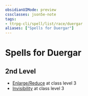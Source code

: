 ```yaml
---
obsidianUIMode: preview
cssclasses: json5e-note
tags:
- ttrpg-cli/spell/list/race/duergar
aliases: ["Spells for Duergar"]
---
```

# Spells for Duergar

## 2nd Level

- [Enlarge/Reduce](3-Mechanics/CLI/spells/enlarge-reduce.md "PHB") at class level 3
- [Invisibility](3-Mechanics/CLI/spells/invisibility.md "PHB") at class level 3